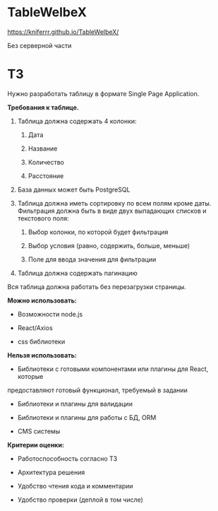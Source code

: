 # TableWelbeX
https://kniferrr.github.io/TableWelbeX/

Без серверной части


# ТЗ

Нужно разработать таблицу в формате Single Page Application.

**Требования к таблице.**

1. Таблица должна содержать 4 колонки:

    1. Дата

    2. Название

    3. Количество

    4. Расстояние

2. База данных может быть PostgreSQL

3. Таблица должна иметь сортировку по всем полям кроме даты. Фильтрация должна быть в виде двух выпадающих списков и текстового поля:

    1. Выбор колонки, по которой будет фильтрация

    2. Выбор условия (равно, содержить, больше, меньше)

    3. Поле для ввода значения для фильтрации

4. Таблица должна содержать пагинацию

Вся таблица должна работать без перезагрузки страницы.

**Можно использовать:**

- Возможности node.js

- React/Axios

- css библиотеки

**Нельзя использовать:**

- Библиотеки с готовыми компонентами или плагины для React, которые

предоставляют готовый функционал, требуемый в задании

- Библиотеки и плагины для валидации

- Библиотеки и плагины для работы с БД, ORM

- CMS системы

**Критерии оценки:**

- Работоспособность согласно ТЗ

- Архитектура решения

- Удобство чтения кода и комментарии

- Удобство проверки (деплой в том числе)
